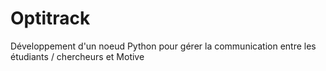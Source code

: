 # Optitrack

Développement d'un noeud Python pour gérer la communication entre les étudiants / chercheurs et Motive